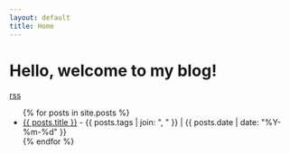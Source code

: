 ```yaml
---
layout: default
title: Home
---
```

# Hello, welcome to my blog!

[rss](feed.xml)

<ul>
    {% for posts in site.posts %}
        <li>
        <a href="{{ site.baseurl }}{{ posts.url }}">{{ posts.title }}</a> - {{ posts.tags | join: ", " }} | {{ posts.date | date: "%Y-%m-%d" }}
        </li>
    {% endfor %}
<ul>
